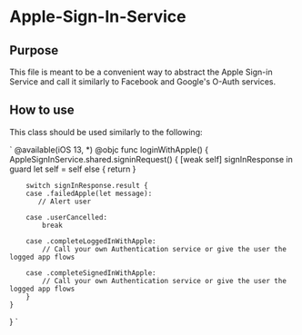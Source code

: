# Apple-Sign-In-Service

## Purpose
This file is meant to be a convenient way to abstract the Apple Sign-in Service and call it similarly to Facebook and Google's O-Auth services.

## How to use 
This class should be used similarly to the following: 

`
@available(iOS 13, *)
@objc func loginWithApple() {
    AppleSignInService.shared.signinRequest() { [weak self] signInResponse in
        guard let self = self else { return }

        switch signInResponse.result {
        case .failedApple(let message):
           // Alert user 

        case .userCancelled:
            break

        case .completeLoggedInWithApple:
            // Call your own Authentication service or give the user the logged app flows 

        case .completeSignedInWithApple:
            // Call your own Authentication service or give the user the logged app flows 
        }
    }
}
`
